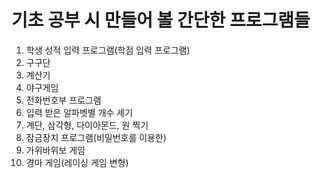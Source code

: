 # 기초 공부 시 만들어 볼 간단한 프로그램들     
1. 학생 성적 입력 프로그램(학점 입력 프로그램)      
2. 구구단    
3. 계산기      
4. 야구게임      
5. 전화번호부 프로그램      
6. 입력 받은 알파벳별 개수 세기      
7. 계단, 삼각형, 다이아몬드, 원 찍기      
8. 잠금장치 프로그램(비밀번호를 이용한)       
9. 가위바위보 게임        
10. 경마 게임(레이싱 게임 변형)
